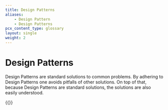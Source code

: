 ```yaml
---
title: Design Patterns
aliases:
    - Design Pattern
    - Design Patterns
pcx_content_type: glossary
layout: single
weight: 2
---
```


# Design Patterns

Design Patterns are standard solutions to common problems. By adhering to Design Patterns one avoids pitfalls of other solutions. On top of that, because Design Patterns are standard solutions, the solutions are also easily understood.

{{<definition-listing>}}
